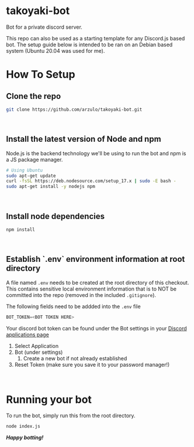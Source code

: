 # takoyaki-bot
Bot for a private discord server.

This repo can also be used as a starting template for any Discord.js based bot. 
The setup guide below is intended to be ran on an Debian based system (Ubuntu 20.04 was used for me).

<h1>How To Setup</h1>
<h2>Clone the repo</h2>

```bash
git clone https://github.com/arzulo/takoyaki-bot.git
```
<br>
<h2>Install the latest version of Node and npm</h2>

Node.js is the backend technology we'll be using to run the bot and npm is a JS package manager.

```bash
# Using Ubuntu
sudo apt-get update
curl -fsSL https://deb.nodesource.com/setup_17.x | sudo -E bash -
sudo apt-get install -y nodejs npm
```
<br>
<h2>Install node dependencies</h2>

```bash
npm install
```
<br>
<h2>Establish `.env` environment information at root directory</h2>

A file named `.env` needs to be created at the root directory of this checkout.  This contains sensitive local environment information that is to NOT be committed into the repo (removed in the included `.gitignore`).

The following fields need to be addded into the `.env` file
```js
BOT_TOKEN=<BOT TOKEN HERE>
```

Your discord bot token can be found under the Bot settings in your [Discord applications page](https://discord.com/developers/applications)

1. Select Application
2. Bot (under settings)
	1. Create a new bot if not already established
3. Reset Token (make sure you save it to your password manager!)

<br>
<h1>Running your bot</h1>

To run the bot, simply run this from the root directory.

```bash
node index.js
```

***Happy botting!***